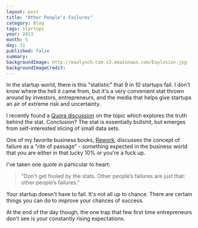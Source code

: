 ```yaml
---
layout: post
title: "Other People's Failures"
category: Blog
tags: startups
year: 2013
month: 5
day: 31
published: false
summary:
backgroundImage: http://maxlynch.com.s3.amazonaws.com/Explosion.jpg
backgroundImageCredit: 
---
```


In the startup world, there is this "statistic" that 9 in 10 startups fail. I don't know where the hell it came from, but it's a very convenient stat thrown around by investors, entrepreneurs, and the media that helps give startups an air of extreme risk and uncertainty.

I recently found a [Quora discussion](http://www.quora.com/What-is-the-truth-behind-9-out-of-10-startups-fail) on the topic which explores the truth behind the stat. Conclusion? The stat is essentially bullshit, but emerges from self-interested slicing of small data sets.

One of my favorite business books, [Rework](http://37signals.com/rework), discusses the concept of failure as a "rite of passage" - something expected in the business world that you are either in that lucky 10% or you're a fuck up.

I've taken one quote in particular to heart: 

> "Don't get fooled by the stats. Other people’s failures are just that: other people’s failures."

Your startup doesn't have to fail. It's not all up to chance. There are certain things you can do to improve your chances of success.


At the end of the day though, the one trap that few first time entrepreneurs don't see is your constantly rising expectations.




